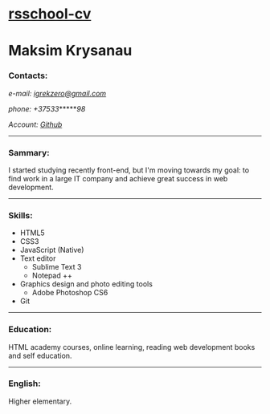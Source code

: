 # [rsschool-cv](https://sizeeer.github.io/rsschool-cv/)

# Maksim Krysanau

### Contacts:

*e-mail: igrekzero@gmail.com*

*phone: +37533*******98*

*Account: [Github](https://github.com/Sizeeer)*

---
### Sammary:

I started studying recently front-end,
but I'm moving towards my goal: to find work in a large IT company and achieve great success in web development.

---
### Skills:

* HTML5
* CSS3
* JavaScript (Native)
* Text editor
  * Sublime Text 3
  * Notepad ++
* Graphics design and photo editing tools
  * Adobe Photoshop CS6
* Git

---
### Education:
HTML academy courses, online learning, reading web development books and self education.

---
### English:
Higher elementary.